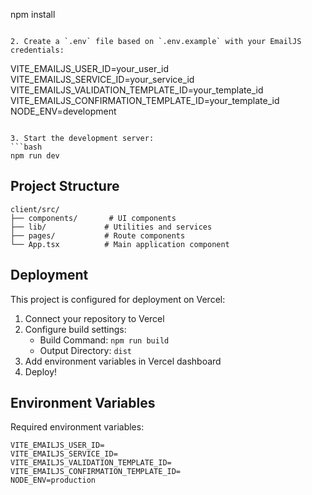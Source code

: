 npm install
   ```

2. Create a `.env` file based on `.env.example` with your EmailJS credentials:
   ```
   VITE_EMAILJS_USER_ID=your_user_id
   VITE_EMAILJS_SERVICE_ID=your_service_id
   VITE_EMAILJS_VALIDATION_TEMPLATE_ID=your_template_id
   VITE_EMAILJS_CONFIRMATION_TEMPLATE_ID=your_template_id
   NODE_ENV=development
   ```

3. Start the development server:
   ```bash
   npm run dev
   ```

## Project Structure

```
client/src/
├── components/       # UI components
├── lib/             # Utilities and services
├── pages/           # Route components
└── App.tsx          # Main application component
```

## Deployment

This project is configured for deployment on Vercel:

1. Connect your repository to Vercel
2. Configure build settings:
   - Build Command: `npm run build`
   - Output Directory: `dist`
3. Add environment variables in Vercel dashboard
4. Deploy!

## Environment Variables

Required environment variables:
```
VITE_EMAILJS_USER_ID=
VITE_EMAILJS_SERVICE_ID=
VITE_EMAILJS_VALIDATION_TEMPLATE_ID=
VITE_EMAILJS_CONFIRMATION_TEMPLATE_ID=
NODE_ENV=production